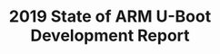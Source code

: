 ---
categories:
- bkk19
description: The U-Boot bootloader has been evolved for nearly 2 decades and is one
  of the primary and well-known opensource bootloader choice for embedded industry.<br
  /> <br /> The 2019 State of ARM U-Boot development report describe the key updates,
  features, issues and challenges faced so far on U-Boot with respect to ARM platform.<br
  /> <br /> In this talk Jagan Teki start with a brief overview of ARM U-Boot history,
  U-Boot Proper, SPL, TPL, Build process and Startup sequence. He will talk about
  how ARM platform is utilizing U-Boot features since from the project beginning to
  most recent versions till 2019. He will cover the key features like Image boot,
  FIT, Secure Boot, DTS, Driver Model, Device Firmware Upgrade, Driver Model, ATF,
  OP-TEE with respect to ARM platform.<br /> <br /> Once giving enough report, he
  will also talk about steps to port U-Boot to new ARM hardware. Finally, he will
  address and review ongoing development work, issues and future development on U-Boot
  with respect to ARM platform.
image:
  featured: 'true'
  path: /assets/images/featured-images/bkk19/BKK19-420.png
session_attendee_num: '14'
session_id: BKK19-420
session_room: Session Room 3 (Lotus 10)
session_slot:
  end_time: '2019-04-04 12:55:00'
  start_time: '2019-04-04 12:00:00'
session_speakers:
- speaker_bio: Jagan Teki is a Free Software Engineer. Currently handling Linux<br
    />opensoure division for Amarula Solutions from India. His most of the work involves
    in Linux Kernel, U-Boot, Buildroot and Yocto for code contribution along with
    key subsystems maintenance.<br /><br />Jagan is an Upstream Maintainer for Allwinner
    sunXi SoC, SPI, SPI-NOR subsystems in U-Boot. Apart from this he got nearly 10
    years of experience in Embedded Linux and device drivers. He presented various
    talk in ELCE, Opensource India, OSFC, Linuxlab and FOSDEM. <br /><br />He is Upstream
    Maintainer for Allwinner sunXi SoC, SPI, SPI-NOR subsystems in U-Boot. Apart from
    this he got nearly 10 years of experience in embedded linux, device driver and
    linux kernel.<br /><br />He presented various talk in Embedded Linux, U-boot in
    ELCE 2013, Opensource India 2013, Opensource Firmware Conference 2018, Linuxlab
    2018.
  speaker_company: Amarula Solutions
  speaker_image: /assets/images/speakers/bkk19/jagan-teki.jpg
  speaker_location: India
  speaker_name: Jagan Teki
  speaker_position: Freelance Linux Kernel Engineer
  speaker_username: jagan4
session_track: Boot Architecture
tag: session
tags:
- Open Source Development
- Linux Kernel
- IoT and Embedded
title: 2019 State of ARM U-Boot Development Report
---